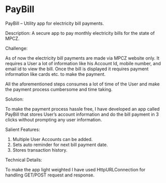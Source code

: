 # PayBill
PayBill – Utility app for electricity bill payments.

Description: A secure app to pay monthly electricity bills for the state of MPCZ.

Challenge:

As of now the electricity bill payments are made via MPCZ website only. It requires a User a lot of information like his Account Id, mobile number, and email id to view the bill.
Once the bill is displayed it requires payment information like cards etc. to make the payment.

All the aforementioned steps consumes a lot of time of the User and make the payment process cumbersome and time taking.

Solution:

To make the payment process hassle free, I have developed an app called PayBill that stores User’s account information and do the bill payment in 3 clicks without prompting any user information.

Salient Features:
1.	Multiple User Accounts can be added.
2.	Sets auto reminder for next bill payment date.
3.	Stores transaction history.

Technical Details:

To make the app light weighted I have used HttpURLConnection for handling GET/POST request and response.
